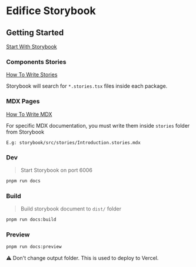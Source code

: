 # Edifice Storybook

## Getting Started

[Start With Storybook](https://storybook.js.org/tutorials/intro-to-storybook/react/fr/get-started/)

### Components Stories

[How To Write Stories](https://storybook.js.org/docs/react/writing-stories/introduction)

Storybook will search for `*.stories.tsx` files inside each package.

### MDX Pages

[How To Write MDX](https://storybook.js.org/docs/react/writing-docs/mdx)

For specific MDX documentation, you must write them inside `stories` folder from Storybook

`E.g: storybook/src/stories/Introduction.stories.mdx`

### Dev

> Start Storybook on port 6006

```bash
pnpm run docs
```

### Build

> Build storybook document to `dist/` folder

```bash
pnpm run docs:build
```

### Preview

```bash
pnpm run docs:preview
```

⚠️ Don't change output folder. This is used to deploy to Vercel.
